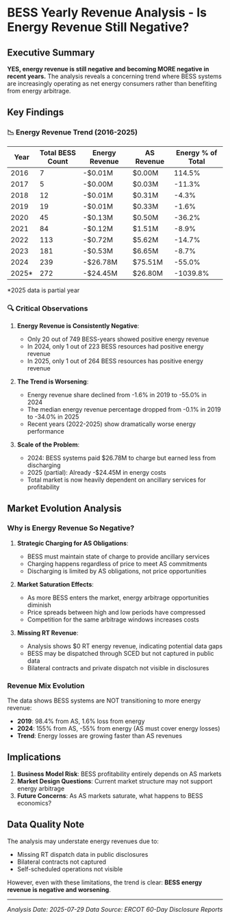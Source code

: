 # BESS Yearly Revenue Analysis - Is Energy Revenue Still Negative?

## Executive Summary

**YES, energy revenue is still negative and becoming MORE negative in recent years.** The analysis reveals a concerning trend where BESS systems are increasingly operating as net energy consumers rather than benefiting from energy arbitrage.

## Key Findings

### 📉 Energy Revenue Trend (2016-2025)

| Year | Total BESS Count | Energy Revenue | AS Revenue | Energy % of Total |
|------|------------------|----------------|------------|-------------------|
| 2016 | 7 | -$0.01M | $0.00M | 114.5% |
| 2017 | 5 | -$0.00M | $0.03M | -11.3% |
| 2018 | 12 | -$0.01M | $0.31M | -4.3% |
| 2019 | 19 | -$0.01M | $0.33M | -1.6% |
| 2020 | 45 | -$0.13M | $0.50M | -36.2% |
| 2021 | 84 | -$0.12M | $1.51M | -8.9% |
| 2022 | 113 | -$0.72M | $5.62M | -14.7% |
| 2023 | 181 | -$0.53M | $6.65M | -8.7% |
| 2024 | 239 | -$26.78M | $75.51M | -55.0% |
| 2025* | 272 | -$24.45M | $26.80M | -1039.8% |

*2025 data is partial year

### 🔍 Critical Observations

1. **Energy Revenue is Consistently Negative**: 
   - Only 20 out of 749 BESS-years showed positive energy revenue
   - In 2024, only 1 out of 223 BESS resources had positive energy revenue
   - In 2025, only 1 out of 264 BESS resources has positive energy revenue

2. **The Trend is Worsening**:
   - Energy revenue share declined from -1.6% in 2019 to -55.0% in 2024
   - The median energy revenue percentage dropped from -0.1% in 2019 to -34.0% in 2025
   - Recent years (2022-2025) show dramatically worse energy performance

3. **Scale of the Problem**:
   - 2024: BESS systems paid $26.78M to charge but earned less from discharging
   - 2025 (partial): Already -$24.45M in energy costs
   - Total market is now heavily dependent on ancillary services for profitability

## Market Evolution Analysis

### Why is Energy Revenue So Negative?

1. **Strategic Charging for AS Obligations**:
   - BESS must maintain state of charge to provide ancillary services
   - Charging happens regardless of price to meet AS commitments
   - Discharging is limited by AS obligations, not price opportunities

2. **Market Saturation Effects**:
   - As more BESS enters the market, energy arbitrage opportunities diminish
   - Price spreads between high and low periods have compressed
   - Competition for the same arbitrage windows increases costs

3. **Missing RT Revenue**:
   - Analysis shows $0 RT energy revenue, indicating potential data gaps
   - BESS may be dispatched through SCED but not captured in public data
   - Bilateral contracts and private dispatch not visible in disclosures

### Revenue Mix Evolution

The data shows BESS systems are NOT transitioning to more energy revenue:
- **2019**: 98.4% from AS, 1.6% loss from energy
- **2024**: 155% from AS, -55% from energy (AS must cover energy losses)
- **Trend**: Energy losses are growing faster than AS revenues

## Implications

1. **Business Model Risk**: BESS profitability entirely depends on AS markets
2. **Market Design Questions**: Current market structure may not support energy arbitrage
3. **Future Concerns**: As AS markets saturate, what happens to BESS economics?

## Data Quality Note

The analysis may understate energy revenues due to:
- Missing RT dispatch data in public disclosures
- Bilateral contracts not captured
- Self-scheduled operations not visible

However, even with these limitations, the trend is clear: **BESS energy revenue is negative and worsening**.

---
*Analysis Date: 2025-07-29*
*Data Source: ERCOT 60-Day Disclosure Reports*